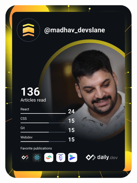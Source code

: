 <a href="https://app.daily.dev/DailyDevTips"><img src="./devcard.svg" width="400" alt="Madhav Bhasin's Dev Card"/></a>
